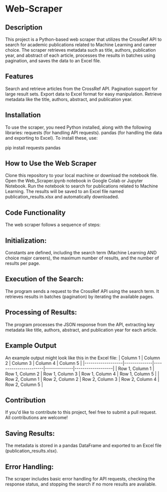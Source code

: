 # Web-Scraper
## Description
This project is a Python-based web scraper that utilizes the CrossRef API to search for academic publications related to Machine Learning and career choice. The scraper retrieves metadata such as title, authors, publication year, and abstract of each article, processes the results in batches using pagination, and saves the data to an Excel file.

## Features
Search and retrieve articles from the CrossRef API.
Pagination support for large result sets.
Export data to Excel format for easy manipulation.
Retrieve metadata like the title, authors, abstract, and publication year.

## Installation
To use the scraper, you need Python installed, along with the following libraries:
requests (for handling API requests).
pandas (for handling the data and exporting to Excel).
To install these, use:

pip install requests pandas

## How to Use the Web Scraper
Clone this repository to your local machine or download the notebook file.
Open the Web_Scraper.ipynb notebook in Google Colab or Jupyter Notebook.
Run the notebook to search for publications related to Machine Learning.
The results will be saved to an Excel file named publication_results.xlsx and automatically downloaded.

## Code Functionality
The web scraper follows a sequence of steps:

## Initialization:
Constants are defined, including the search term (Machine Learning AND choice major careers), the maximum number of results, and the number of results per page.

## Execution of the Search:
The program sends a request to the CrossRef API using the search term. It retrieves results in batches (pagination) by iterating the available pages.

## Processing of Results:
The program processes the JSON response from the API, extracting key metadata like title, authors, abstract, and publication year for each article.

## Example Output
An example output might look like this in the Excel file:
| Column 1          | Column 2     | Column 3              | Column 4     | Column 5          |
|-------------------|--------------|-----------------------|--------------|-------------------|
| Row 1, Column 1   | Row 1, Column 2 | Row 1, Column 3     | Row 1, Column 4 | Row 1, Column 5   |
| Row 2, Column 1   | Row 2, Column 2 | Row 2, Column 3     | Row 2, Column 4 | Row 2, Column 5   |

## Contribution
If you'd like to contribute to this project, feel free to submit a pull request. All contributions are welcome!

## Saving Results:
The metadata is stored in a pandas DataFrame and exported to an Excel file (publication_results.xlsx).

## Error Handling:
The scraper includes basic error handling for API requests, checking the response status, and stopping the search if no more results are available.
